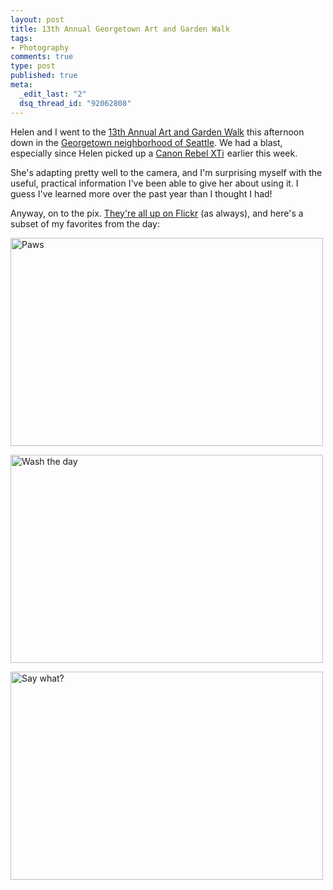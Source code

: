 ```yaml
--- 
layout: post
title: 13th Annual Georgetown Art and Garden Walk
tags: 
- Photography
comments: true
type: post
published: true
meta: 
  _edit_last: "2"
  dsq_thread_id: "92062808"
---
```

Helen and I went to the <a href="http://www.yelp.com/events/seattle-georgetown-art-and-garden-walk">13th Annual Art and Garden Walk</a> this afternoon down in the <a href="http://www.georgetownneighborhood.com/">Georgetown neighborhood of Seattle</a>. We had a blast, especially since Helen picked up a <a href="http://www.amazon.com/gp/product/B000I1ZWRC?ie=UTF8&amp;tag=sixdollarchim-20&amp;linkCode=as2&amp;camp=1789&amp;creative=9325&amp;creativeASIN=B000I1ZWRC">Canon Rebel XTi</a><img style="border:none !important; margin:0px !important;" src="http://www.assoc-amazon.com/e/ir?t=sixdollarchim-20&amp;l=as2&amp;o=1&amp;a=B000I1ZWRC" border="0" alt="" width="1" height="1" /> earlier this week. 

She's adapting pretty well to the camera, and I'm surprising myself with the useful, practical information I've been able to give her about using it. I guess I've learned more over the past year than I thought I had!

Anyway, on to the pix. <a href="http://flickr.com/photos/aaronbrethorst/sets/72157606150562216/">They're all up on Flickr</a> (as always), and here's a subset of my favorites from the day:

<a title="Paws by aaronbrethorst, on Flickr" href="http://www.flickr.com/photos/aaronbrethorst/2665660075/"><img src="http://farm4.static.flickr.com/3135/2665660075_415a46bbc8.jpg" alt="Paws" width="500" height="333" /></a>

<a title="Wash the day by aaronbrethorst, on Flickr" href="http://www.flickr.com/photos/aaronbrethorst/2665675011/"><img src="http://farm4.static.flickr.com/3065/2665675011_ab11640329.jpg" alt="Wash the day" width="500" height="333" /></a>

<a title="Say what? by aaronbrethorst, on Flickr" href="http://www.flickr.com/photos/aaronbrethorst/2665650873/"><img src="http://farm4.static.flickr.com/3184/2665650873_070da15ebc.jpg" alt="Say what?" width="500" height="333" /></a> 
